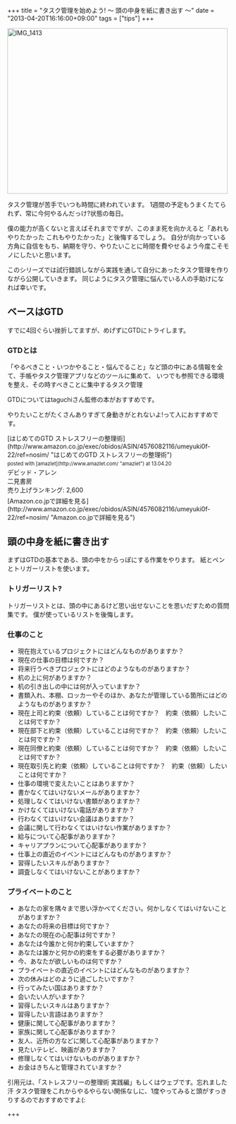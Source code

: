 +++
title =  "タスク管理を始めよう!  〜 頭の中身を紙に書き出す 〜"
date =  "2013-04-20T16:16:00+09:00"
tags = ["tips"]
+++
<p><a href="http://www.flickr.com/photos/68742489@N02/8664027879/" title="IMG_1413 by umeyuki1326, on Flickr"><img src="http://farm9.staticflickr.com/8249/8664027879_29aaf242fb.jpg" width="500" height="375" alt="IMG_1413"></a></p>

<p>タスク管理が苦手でいつも時間に終われています。
1週間の予定もうまくたてられず、常に今何やるんだっけ?状態の毎日。</p>

<p>僕の能力が高くないと言えばそれまでですが、このまま死を向かえると「あれもやりたかった これもやりたかった」と後悔するでしょう。
自分が向かっている方角に自信をもち、納期を守り、やりたいことに時間を費やせるよう今度こそモノにしたいと思います。</p>

<p>このシリーズでは試行錯誤しながら実践を通して自分にあったタスク管理を作りながら公開していきます。
同じようにタスク管理に悩んでいる人の手助けになれば幸いです。</p>

<!--more-->

## ベースはGTD

<p>すでに4回ぐらい挫折してますが、めげずにGTDにトライします。</p>

### GTDとは

<p>「やるべきこと・いつかやること・悩んでること」など頭の中にある情報を全て、手帳やタスク管理アプリなどのツールに集めて、
いつでも参照できる環境を整え、その時すべきことに集中するタスク管理</p>

<p>GTDについてはtaguchiさん監修の本がおすすめです。</p>

<p>やりたいことがたくさんありすぎて身動きがとれないよ!って人におすすめです。</p>

<div class="amazlet-box" style="margin-bottom:0px;"><div class="amazlet-image" style="float:left;margin:0px 12px 1px 0px;">[はじめてのGTD ストレスフリーの整理術](http://www.amazon.co.jp/exec/obidos/ASIN/4576082116/umeyuki0f-22/ref=nosim/ "はじめてのGTD ストレスフリーの整理術")<div class="amazlet-powered-date" style="font-size:80%;margin-top:5px;line-height:120%">posted with [amazlet](http://www.amazlet.com/ "amazlet") at 13.04.20</div></div><div class="amazlet-detail">デビッド・アレン <br />二見書房 <br />売り上げランキング: 2,600<br /></div><div class="amazlet-sub-info" style="float: left;"><div class="amazlet-link" style="margin-top: 5px">[Amazon.co.jpで詳細を見る](http://www.amazon.co.jp/exec/obidos/ASIN/4576082116/umeyuki0f-22/ref=nosim/ "Amazon.co.jpで詳細を見る")</div></div></div><div class="amazlet-footer" style="clear: left"></div></div>

## 頭の中身を紙に書き出す

<p>まずはGTDの基本である、頭の中をからっぽにする作業をやります。
紙とペンとトリガーリストを使います。</p>

### トリガーリスト?

<p>トリガーリストとは、頭の中にあるけど思い出せないことを思いだすための質問集です。
僕が使っているリストを後悔します。</p>

### 仕事のこと


- 現在抱えているプロジェクトにはどんなものがありますか？
- 現在の仕事の目標は何ですか？
- 将来行うべきプロジェクトにはどのようなものがありますか？
- 机の上に何がありますか？
- 机の引き出しの中には何が入っていますか？
- 書類入れ、本棚、ロッカーやそのほか、あなたが管理している箇所にはどのようなものがありますか？
- 現在上司と約束（依頼）していることは何ですか？　約束（依頼）したいことは何ですか？
- 現在部下と約束（依頼）していることは何ですか？　約束（依頼）したいことは何ですか？
- 現在同僚と約束（依頼）していることは何ですか？　約束（依頼）したいことは何ですか？
- 現在取引先と約束（依頼）していることは何ですか？　約束（依頼）したいことは何ですか？
- 仕事の環境で変えたいことはありますか？
- 書かなくてはいけないメールがありますか？
- 処理しなくてはいけない書類がありますか？
- かけなくてはいけない電話がありますか？
- 行わなくてはいけない会議はありますか？
- 会議に関して行わなくてはいけない作業がありますか？
- 給与について心配事がありますか？
- キャリアプランについて心配事がありますか？
- 仕事上の直近のイベントにはどんなものがありますか？
- 習得したいスキルがありますか？
- 調査しなくてはいけないことがありますか？


### プライベートのこと


- あなたの家を隅々まで思い浮かべてください。何かしなくてはいけないことがありますか？
- あなたの将来の目標は何ですか？
- あなたの現在の心配事は何ですか？
- あなたは今誰かと何か約束していますか？
- あなたは誰かと何かの約束をする必要がありますか？
- 今、あなたが欲しいものは何ですか？
- プライベートの直近のイベントにはどんなものがありますか？
- 次の休みはどのように過ごしたいですか？
- 行ってみたい国はありますか？
- 会いたい人がいますか？
- 習得したいスキルはありますか？
- 習得したい言語はありますか？
- 健康に関して心配事がありますか？
- 家族に関して心配事がありますか？
- 友人、近所の方などに関して心配事がありますか？
- 見たいテレビ、映画がありますか？
- 修理しなくてはいけないものがありますか？
- お金はきちんと管理されていますか？


<p>引用元は、「ストレスフリーの整理術 実践編」もしくはウェブです。忘れました汗
タスク管理をこれからやるやらない関係なしに、1度やってみると頭がすっきりするのでおすすめですよ(:</p>

+++
